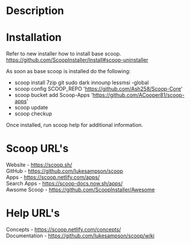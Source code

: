 # Description

# Installation
Refer to new installer how to install base scoop.
https://github.com/ScoopInstaller/Install#scoop-uninstaller

As soon as base scoop is installed do the following:

- scoop install 7zip git sudo dark innounp lessmsi -global
- scoop config SCOOP_REPO 'https://github.com/Ash258/Scoop-Core'
- scoop bucket add Scoop-Apps 'https://github.com/ACooper81/scoop-apps'
- scoop update
- scoop checkup

Once installed, run scoop help for additional information.

# Scoop URL's
Website - https://scoop.sh/  
GitHub - https://github.com/lukesampson/scoop  
Apps - https://scoop.netlify.com/apps/  
Search Apps - https://scoop-docs.now.sh/apps/  
Awsome Scoop - https://github.com/ScoopInstaller/Awesome  

# Help URL's
Concepts - https://scoop.netlify.com/concepts/  
Documentation - https://github.com/lukesampson/scoop/wiki  
